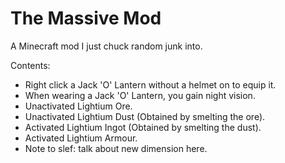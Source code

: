 # The Massive Mod
A Minecraft mod I just chuck random junk into.

Contents:
- Right click a Jack 'O' Lantern without a helmet on to equip it.
- When wearing a Jack 'O' Lantern, you gain night vision.
- Unactivated Lightium Ore.
- Unactivated Lightium Dust (Obtained by smelting the ore).
- Activated Lightium Ingot (Obtained by smelting the dust).
- Activated Lightium Armour.
- Note to slef: talk about new dimension here.
